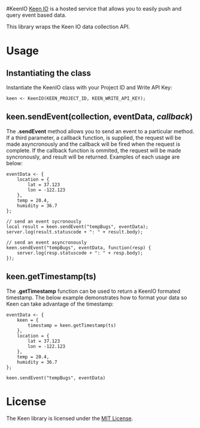 #KeenIO
[Keen IO](http://keen.io) is a hosted service that allows you to easily push and query event based data.

This library wraps the Keen IO data collection API.

# Usage

## Instantiating the class
Instantiate the KeenIO class with your Project ID and Write API Key:

```
keen <- KeenIO(KEEN_PROJECT_ID, KEEN_WRITE_API_KEY);
```

## keen.sendEvent(collection, eventData, *callback*)
The **.sendEvent** method allows you to send an event to a particular method. If a third parameter, a callback function, is supplied, the request will be made asyncronously and the callback will be fired when the request is complete. If the callback function is ommited, the request will be made syncronously, and result will be returned. Examples of each usage are below:

```
eventData <- {
    location = {
        lat = 37.123
        lon = -122.123
    },
    temp = 20.4,
    humidity = 36.7
};

// send an event sycronously
local result = keen.sendEvent("tempBugs", eventData);
server.log(result.statuscode + ": " + result.body);

// send an event asyncronously
keen.sendEvent("tempBugs", eventData, function(resp) {
	server.log(resp.statuscode + ": " + resp.body);
});
```

## keen.getTimestamp(ts)
The **.getTimestamp** function can be used to return a KeenIO formated timestamp. The below example demonstrates how to format your data so Keen can take advantage of the timestamp:

```
eventData <- {
    keen = {
        timestamp = keen.getTimestamp(ts)
    },
    location = {
        lat = 37.123
        lon = -122.123
    },
    temp = 20.4,
    humidity = 36.7
};

keen.sendEvent("tempBugs", eventData)
```

# License
The Keen library is licensed under the [MIT License](./LICENSE).
